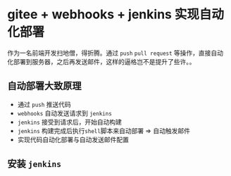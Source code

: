 # gitee + webhooks + jenkins 实现自动化部署

作为一名前端开发扫地僧，得折腾。通过 `push` `pull request` 等操作，直接自动化部署到服务器，之后再发送邮件，这样的逼格岂不是提升了些许。。

## 自动部署大致原理

- 通过 `push` 推送代码
- `webhooks` 自动发送请求到 `jenkins`
- `jenkins` 接受到请求后，开始自动构建
- `jenkins` 构建完成后执行`shell`脚本来自动部署 => 自动触发邮件
- 实现代码自动化部署与自动发送邮件配置

## 安装 `jenkins`

